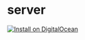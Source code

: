 server
======

[![Install on DigitalOcean](http://installer.71m.us/button.svg)](http://installer.71m.us/install?url=https://github.com/authyhack/server)